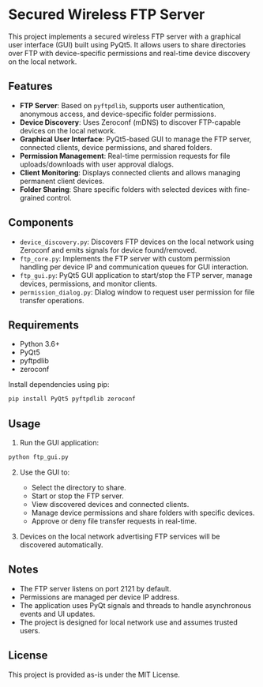 # Secured Wireless FTP Server

This project implements a secured wireless FTP server with a graphical user interface (GUI) built using PyQt5. It allows users to share directories over FTP with device-specific permissions and real-time device discovery on the local network.

## Features

- **FTP Server**: Based on `pyftpdlib`, supports user authentication, anonymous access, and device-specific folder permissions.
- **Device Discovery**: Uses Zeroconf (mDNS) to discover FTP-capable devices on the local network.
- **Graphical User Interface**: PyQt5-based GUI to manage the FTP server, connected clients, device permissions, and shared folders.
- **Permission Management**: Real-time permission requests for file uploads/downloads with user approval dialogs.
- **Client Monitoring**: Displays connected clients and allows managing permanent client devices.
- **Folder Sharing**: Share specific folders with selected devices with fine-grained control.

## Components

- `device_discovery.py`: Discovers FTP devices on the local network using Zeroconf and emits signals for device found/removed.
- `ftp_core.py`: Implements the FTP server with custom permission handling per device IP and communication queues for GUI interaction.
- `ftp_gui.py`: PyQt5 GUI application to start/stop the FTP server, manage devices, permissions, and monitor clients.
- `permission_dialog.py`: Dialog window to request user permission for file transfer operations.

## Requirements

- Python 3.6+
- PyQt5
- pyftpdlib
- zeroconf

Install dependencies using pip:

```bash
pip install PyQt5 pyftpdlib zeroconf
```

## Usage

1. Run the GUI application:

```bash
python ftp_gui.py
```

2. Use the GUI to:
   - Select the directory to share.
   - Start or stop the FTP server.
   - View discovered devices and connected clients.
   - Manage device permissions and share folders with specific devices.
   - Approve or deny file transfer requests in real-time.

3. Devices on the local network advertising FTP services will be discovered automatically.

## Notes

- The FTP server listens on port 2121 by default.
- Permissions are managed per device IP address.
- The application uses PyQt signals and threads to handle asynchronous events and UI updates.
- The project is designed for local network use and assumes trusted users.

## License

This project is provided as-is under the MIT License.
